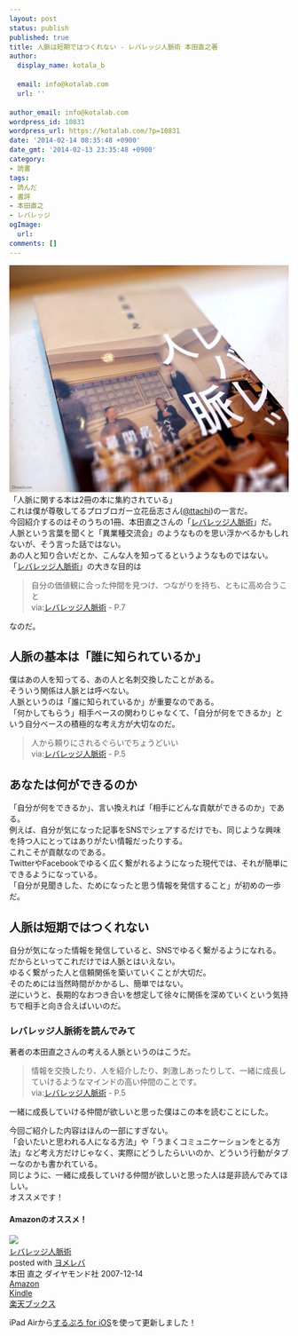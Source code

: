 ```yaml
---
layout: post
status: publish
published: true
title: 人脈は短期ではつくれない - レバレッジ人脈術 本田直之著
author:
  display_name: kotala_b

  email: info@kotalab.com
  url: ''

author_email: info@kotalab.com
wordpress_id: 10831
wordpress_url: https://kotalab.com/?p=10831
date: '2014-02-14 08:35:48 +0900'
date_gmt: '2014-02-13 23:35:48 +0900'
category:
- 読書
tags:
- 読んだ
- 書評
- 本田直之
- レバレッジ
ogImage:
  url:
comments: []
---
```

<p><img alt="" src="/wp-content/uploads/slooProImg_20140214083545.jpg" width="546" height="409" class="slooProImg" /><br />
「人脈に関する本は2冊の本に集約されている」<br />
これは僕が尊敬してるプロブロガー立花岳志さん(<a href="https://mobile.twitter.com/ttachi" target="_blank">@ttachi</a>)の一言だ。<br />
今回紹介するのはそのうちの1冊、本田直之さんの「<a href="https://www.amazon.co.jp/exec/obidos/asin/4478002754/same-22/" rel="nofollow" target="_blank">レバレッジ人脈術</a>」だ。<br />
人脈という言葉を聞くと「異業種交流会」のようなものを思い浮かべるかもしれないが、そう言った話ではない。<br />
あの人と知り合いだとか、こんな人を知ってるというようなものではない。<br />
「<a href="https://www.amazon.co.jp/exec/obidos/asin/4478002754/same-22/" rel="nofollow" target="_blank">レバレッジ人脈術</a>」の大きな目的は</p>
<blockquote><p>
自分の価値観に合った仲間を見つけ、つながりを持ち、ともに高め合うこと<br />
via:<a href="https://www.amazon.co.jp/exec/obidos/asin/4478002754/same-22/" rel="nofollow" target="_blank">レバレッジ人脈術</a> - P.7
</p></blockquote>
<p>なのだ。</p>
<!--more-->
<h2>人脈の基本は「誰に知られているか」</h2>
<p>僕はあの人を知ってる、あの人と名刺交換したことがある。<br />
そういう関係は人脈とは呼べない。<br />
人脈というのは「誰に知られているか」が重要なのである。<br />
「何かしてもらう」相手ベースの関わりじゃなくて、「自分が何をできるか」という自分ベースの積極的な考え方が大切なのだ。</p>
<blockquote><p>
人から頼りにされるぐらいでちょうどいい<br />
via:<a href="https://www.amazon.co.jp/exec/obidos/asin/4478002754/same-22/" rel="nofollow" target="_blank">レバレッジ人脈術</a> - P.5
</p></blockquote>
<h2>あなたは何ができるのか</h2>
<p>「自分が何をできるか」、言い換えれば「相手にどんな貢献ができるのか」である。<br />
例えば、自分が気になった記事をSNSでシェアするだけでも、同じような興味を持つ人にとってはありがたい情報だったりする。<br />
これこそが貢献なのである。<br />
TwitterやFacebookでゆるく広く繋がれるようになった現代では、それが簡単にできるようになっている。<br />
「自分が見聞きした、ためになったと思う情報を発信すること」が初めの一歩だ。</p>
<h2>人脈は短期ではつくれない</h2>
<p>自分が気になった情報を発信していると、SNSでゆるく繋がるようになれる。<br />
だからといってこれだけでは人脈とはいえない。<br />
ゆるく繋がった人と信頼関係を築いていくことが大切だ。<br />
そのためには当然時間がかかるし、簡単ではない。<br />
逆にいうと、長期的なおつき合いを想定して徐々に関係を深めていくという気持ちで相手と向き合えばいいのだ。</p>
<h3>レバレッジ人脈術を読んでみて</h3>
<p>著者の本田直之さんの考える人脈というのはこうだ。</p>
<blockquote><p>
情報を交換したり、人を紹介したり、刺激しあったりして、一緒に成長していけるようなマインドの高い仲間のことです。<br />
via:<a href="https://www.amazon.co.jp/exec/obidos/asin/4478002754/same-22/" rel="nofollow" target="_blank">レバレッジ人脈術</a> - P.5
</p></blockquote>
<p>一緒に成長していける仲間が欲しいと思った僕はこの本を読むことにした。</p>
<p>今回ご紹介した内容はほんの一部にすぎない。<br />
「会いたいと思われる人になる方法」や「うまくコミュニケーションをとる方法」など考え方だけじゃなく、実際にどうしたらいいのか、どういう行動がタブーなのかも書かれている。<br />
同じように、一緒に成長していける仲間が欲しいと思った人は是非読んでみてほしい。<br />
オススメです！</p>
<h4 class="aam">Amazonのオススメ！</h4>
<div class="booklink-box">
<div class="booklink-image"><a href="https://www.amazon.co.jp/exec/obidos/asin/4478002754/same-22/" rel="nofollow" target="_blank"><img src="https://images-fe.ssl-images-amazon.com/images/I/41vVRaHG7ZL._SL160_.jpg" style="border: none;" /></a></div>
<div class="booklink-info">
<div class="booklink-name"><a href="https://www.amazon.co.jp/exec/obidos/asin/4478002754/same-22/" rel="nofollow" target="_blank">レバレッジ人脈術</a>
<div class="booklink-powered-date">posted with <a href="https://yomereba.com" rel="nofollow" target="_blank">ヨメレバ</a></div>
</div>
<div class="booklink-detail">本田 直之 ダイヤモンド社 2007-12-14    </div>
<div class="booklink-link2">
<div class="shoplinkamazon"><a href="https://www.amazon.co.jp/exec/obidos/asin/4478002754/same-22/" rel="nofollow" target="_blank" title="アマゾン" >Amazon</a></div>
<div class="shoplinkkindle"><a href="https://www.amazon.co.jp/gp/search?keywords=%83%8C%83o%83%8C%83b%83W%90l%96%AC%8Fp&__mk_ja_JP=%83J%83%5E%83J%83i&url=node%3D2275256051&tag=same-22" rel="nofollow" target="_blank" >Kindle</a></div>
<div class="shoplinkrakuten"><a href="http://c.af.moshimo.com/af/c/click?a_id=374941&p_id=56&pc_id=56&pl_id=637&s_v=b5Rz2P0601xu&url=http%3A%2F%2Fbooks.rakuten.co.jp%2Frb%2F5149937%2F" rel="nofollow" target="_blank" title="楽天ブックス" >楽天ブックス</a></div>
</p></div>
</div>
<div class="booklink-footer"></div>
</div>
<p>iPad Airから<a href="https://itunes.apple.com/jp/app/surupuro-for-ios-buroguedita/id436676299?mt=8&uo=4&at=10l4yU" rel="nofollow" target="_blank">するぷろ for iOS</a>を使って更新しました！</p>
